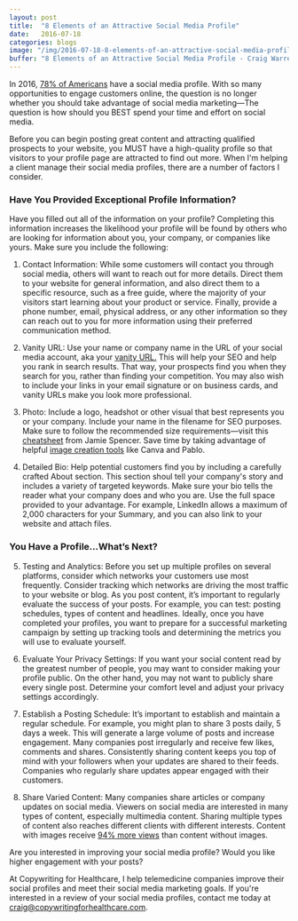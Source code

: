 ```yaml
---
layout: post
title:  "8 Elements of an Attractive Social Media Profile"
date:   2016-07-18
categories: blogs
image: "/img/2016-07-18-8-elements-of-an-attractive-social-media-profile.png"
buffer: "8 Elements of an Attractive Social Media Profile - Craig Warren http://www.copywritingforhealthcare.com/blogs/2016/07/18/8-elements-of-an-attractive-social-media-profile.html"
---
```



In 2016, [78% of Americans](http://www.statista.com/statistics/273476/percentage-of-us-population-with-a-social-network-profile/) have a social media profile. With so many opportunities to engage customers online, the question is no longer whether you should take advantage of social media marketing—The question is how should you BEST spend your time and effort on social media. 


Before you can begin posting great content and attracting qualified prospects to your website, you MUST have a high-quality profile so that visitors to your profile page are attracted to find out more. When I'm helping a client manage their social media profiles, there are a number of factors I consider.

### Have You Provided Exceptional Profile Information?

Have you filled out all of the information on your profile? Completing this information increases the likelihood your profile will be found by others who are looking for information about you, your company, or companies like yours. Make sure you include the following:

1. Contact Information: While some customers will contact you through social media, others will want to reach out for more details. Direct them to your website for general information, and also direct them to a specific resource, such as a free guide, where the majority of your visitors start learning about your product or service. Finally, provide a phone number, email, physical address, or any other information so they can reach out to you for more information using their preferred communication method.

2. Vanity URL: Use your name or company name in the URL of your social media account, aka your [vanity URL.](https://blog.kissmetrics.com/successful-social-media-profile/) This will help your SEO and help you rank in search results. That way, your prospects find you when they search for you, rather than finding your competition. You may also wish to include your links in your email signature or on business cards, and vanity URLs make you look more professional.

3. Photo: Include a logo, headshot or other visual that best represents you or your company. Include your name in the filename for SEO purposes. Make sure to follow the recommended size requirements—visit this [cheatsheet](http://makeawebsitehub.com/social-media-image-sizes-cheat-sheet/) from Jamie Spencer. Save time by taking advantage of helpful [image creation tools](https://blog.bufferapp.com/tools-create-images-for-social-media) like Canva and Pablo. 

4. Detailed Bio: Help potential customers find you by including a carefully crafted About section. This section shoul tell your company's story and includes a variety of targeted keywords. Make sure your bio tells the reader what your company does and who you are. Use the full space provided to your advantage. For example, LinkedIn allows a maximum of 2,000 characters for your Summary, and you can also link to your website and attach files. 

### You Have a Profile…What’s Next?
5. Testing and Analytics: Before you set up multiple profiles on several platforms, consider which networks your customers use most frequently. Consider tracking which networks are driving the most traffic to your website or blog. As you post content, it’s important to regularly evaluate the success of your posts. For example, you can test: posting schedules, types of content and headlines. Ideally, once you have completed your profiles, you want to prepare for a successful marketing campaign by setting up tracking tools and determining the metrics you will use to evaluate yourself.

6. Evaluate Your Privacy Settings: If you want your social content read by the greatest number of people, you may want to consider making your profile public. On the other hand, you may not want to publicly share every single post. Determine your comfort level and adjust your privacy settings accordingly.

7. Establish a Posting Schedule: It’s important to establish and maintain a regular schedule. For example, you might plan to share 3 posts daily, 5 days a week. This will generate a large volume of posts and increase engagement. Many companies post irregularly and receive few likes, comments and shares. Consistently sharing content keeps you top of mind with your followers when your updates are shared to their feeds. Companies who regularly share updates appear engaged with their customers.

8. Share Varied Content: Many companies share articles or company updates on social media. Viewers on social media are interested in many types of content, especially multimedia content. Sharing multiple types of content also reaches different clients with different interests. Content with images receive [94% more views](http://blog.hubspot.com/marketing/visual-content-marketing-strategy#sm.00001r3ua7590vcx8yf13d7d9p449) than content without images.


Are you interested in improving your social media profile? Would you like higher engagement with your posts?

At Copywriting for Healthcare, I help telemedicine companies improve their social profiles and meet their social media marketing goals. If you're interested in a review of your social media profiles, contact me today at craig@copywritingforhealthcare.com. 